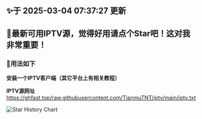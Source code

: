 ## ✨于 2025-03-04 07:37:27 更新
## 🎉最新可用IPTV源，觉得好用请点个Star吧！这对我非常重要！
### 🎈用法如下
**安装一个IPTV客户端（其它平台上有相关教程）**

**IPTV源网址** https://ghfast.top/raw.githubusercontent.com/TianmuTNT/iptv/main/iptv.txt

![Star History Chart](https://api.star-history.com/svg?repos=TianmuTNT/iptv)
